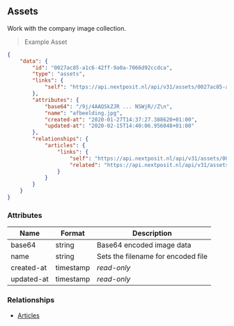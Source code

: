 ## Assets

Work with the company image collection.


> Example Asset

```json
{
    "data": {
        "id": "0027ac85-a1c6-42ff-9a0a-7066d92ccdca",
        "type": "assets",
        "links": {
            "self": "https://api.nextposit.nl/api/v31/assets/0027ac85-a1c6-42ff-9a0a-7066d92ccdca"
        },
        "attributes": {
            "base64": "/9j/4AAQSkZJR ... NSWjR//Z\n",
            "name": "afbeelding.jpg",
            "created-at": "2020-01-27T14:37:27.388620+01:00",
            "updated-at": "2020-02-15T14:40:06.956048+01:00"
        },
        "relationships": {
            "articles": {
                "links": {
                    "self": "https://api.nextposit.nl/api/v31/assets/0027ac85-a1c6-42ff-9a0a-7066d92ccdca/relationships/articles",
                    "related": "https://api.nextposit.nl/api/v31/assets/0027ac85-a1c6-42ff-9a0a-7066d92ccdca/articles"
                }
            }
        }
    }
}


```

### Attributes

| Name                        | Format    |  Description        |
| --------------------------- | --------- | ------------------- |
| base64                      | string    | Base64 encoded image data
| name                        | string    | Sets the filename for encoded file
| created-at                  | timestamp | *read-only*
| updated-at                  | timestamp | *read-only*

### Relationships

* [Articles](#articles)



